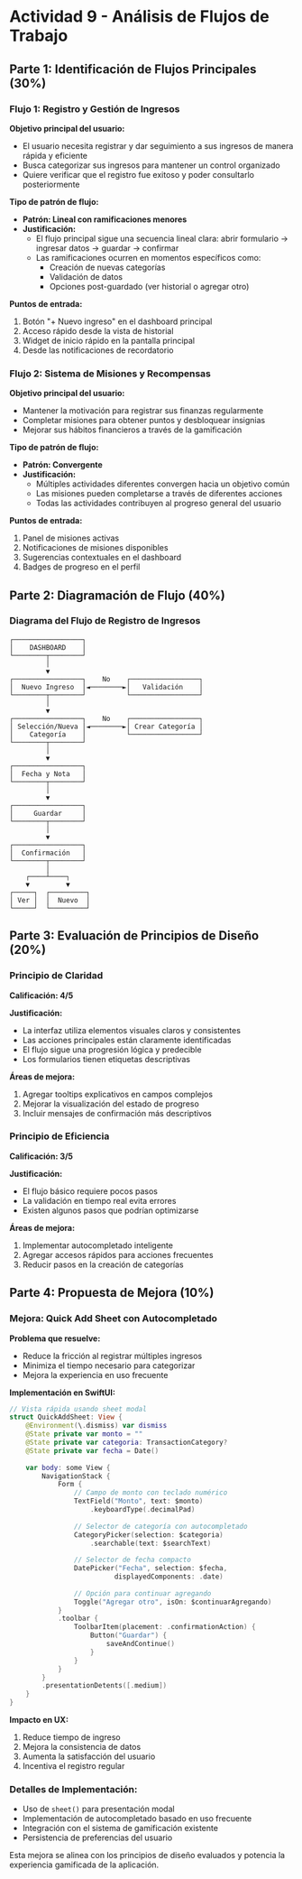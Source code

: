 # Actividad 9 - Análisis de Flujos de Trabajo

## Parte 1: Identificación de Flujos Principales (30%)

### Flujo 1: Registro y Gestión de Ingresos

**Objetivo principal del usuario:**
- El usuario necesita registrar y dar seguimiento a sus ingresos de manera rápida y eficiente
- Busca categorizar sus ingresos para mantener un control organizado
- Quiere verificar que el registro fue exitoso y poder consultarlo posteriormente

**Tipo de patrón de flujo:**
- **Patrón: Lineal con ramificaciones menores**
- **Justificación:** 
  - El flujo principal sigue una secuencia lineal clara: abrir formulario → ingresar datos → guardar → confirmar
  - Las ramificaciones ocurren en momentos específicos como:
    - Creación de nuevas categorías
    - Validación de datos
    - Opciones post-guardado (ver historial o agregar otro)

**Puntos de entrada:**
1. Botón "+ Nuevo ingreso" en el dashboard principal
2. Acceso rápido desde la vista de historial
3. Widget de inicio rápido en la pantalla principal
4. Desde las notificaciones de recordatorio

### Flujo 2: Sistema de Misiones y Recompensas

**Objetivo principal del usuario:**
- Mantener la motivación para registrar sus finanzas regularmente
- Completar misiones para obtener puntos y desbloquear insignias
- Mejorar sus hábitos financieros a través de la gamificación

**Tipo de patrón de flujo:**
- **Patrón: Convergente**
- **Justificación:**
  - Múltiples actividades diferentes convergen hacia un objetivo común
  - Las misiones pueden completarse a través de diferentes acciones
  - Todas las actividades contribuyen al progreso general del usuario

**Puntos de entrada:**
1. Panel de misiones activas
2. Notificaciones de misiones disponibles
3. Sugerencias contextuales en el dashboard
4. Badges de progreso en el perfil

## Parte 2: Diagramación de Flujo (40%)

### Diagrama del Flujo de Registro de Ingresos

```
┌─────────────────┐
│    DASHBOARD    │
└────────┬────────┘
         │
         ▼
┌─────────────────┐    No    ┌─────────────────┐
│  Nuevo Ingreso  │◄────────►│   Validación    │
└────────┬────────┘          └─────────────────┘
         │
         ▼
┌─────────────────┐    No    ┌─────────────────┐
│ Selección/Nueva │◄────────►│ Crear Categoría │
│    Categoría    │          └─────────────────┘
└────────┬────────┘
         │
         ▼
┌─────────────────┐
│  Fecha y Nota   │
└────────┬────────┘
         │
         ▼
┌─────────────────┐
│     Guardar     │
└────────┬────────┘
         │
         ▼
┌─────────────────┐
│  Confirmación   │
└────────┬────────┘
         │
    ┌────┴────┐
    ▼         ▼
┌─────┐  ┌─────────┐
│ Ver │  │  Nuevo  │
└─────┘  └─────────┘
```

## Parte 3: Evaluación de Principios de Diseño (20%)

### Principio de Claridad

**Calificación: 4/5**

**Justificación:**
- La interfaz utiliza elementos visuales claros y consistentes
- Las acciones principales están claramente identificadas
- El flujo sigue una progresión lógica y predecible
- Los formularios tienen etiquetas descriptivas

**Áreas de mejora:**
1. Agregar tooltips explicativos en campos complejos
2. Mejorar la visualización del estado de progreso
3. Incluir mensajes de confirmación más descriptivos

### Principio de Eficiencia

**Calificación: 3/5**

**Justificación:**
- El flujo básico requiere pocos pasos
- La validación en tiempo real evita errores
- Existen algunos pasos que podrían optimizarse

**Áreas de mejora:**
1. Implementar autocompletado inteligente
2. Agregar accesos rápidos para acciones frecuentes
3. Reducir pasos en la creación de categorías

## Parte 4: Propuesta de Mejora (10%)

### Mejora: Quick Add Sheet con Autocompletado

**Problema que resuelve:**
- Reduce la fricción al registrar múltiples ingresos
- Minimiza el tiempo necesario para categorizar
- Mejora la experiencia en uso frecuente

**Implementación en SwiftUI:**
```swift
// Vista rápida usando sheet modal
struct QuickAddSheet: View {
    @Environment(\.dismiss) var dismiss
    @State private var monto = ""
    @State private var categoria: TransactionCategory?
    @State private var fecha = Date()
    
    var body: some View {
        NavigationStack {
            Form {
                // Campo de monto con teclado numérico
                TextField("Monto", text: $monto)
                    .keyboardType(.decimalPad)
                
                // Selector de categoría con autocompletado
                CategoryPicker(selection: $categoria)
                    .searchable(text: $searchText)
                
                // Selector de fecha compacto
                DatePicker("Fecha", selection: $fecha,
                          displayedComponents: .date)
                
                // Opción para continuar agregando
                Toggle("Agregar otro", isOn: $continuarAgregando)
            }
            .toolbar {
                ToolbarItem(placement: .confirmationAction) {
                    Button("Guardar") {
                        saveAndContinue()
                    }
                }
            }
        }
        .presentationDetents([.medium])
    }
}
```

**Impacto en UX:**
1. Reduce tiempo de ingreso
2. Mejora la consistencia de datos
3. Aumenta la satisfacción del usuario
4. Incentiva el registro regular

### Detalles de Implementación:
- Uso de `sheet()` para presentación modal
- Implementación de autocompletado basado en uso frecuente
- Integración con el sistema de gamificación existente
- Persistencia de preferencias del usuario

Esta mejora se alinea con los principios de diseño evaluados y potencia la experiencia gamificada de la aplicación.